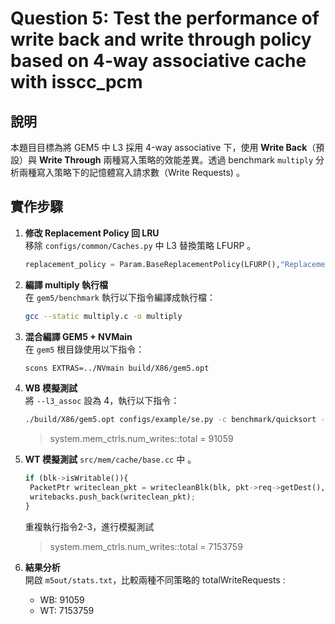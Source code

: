 # Question 5: Test the performance of write back and write through policy based on 4-way associative cache with isscc_pcm

## 說明

本題目目標為將 GEM5 中 L3 採用 4-way associative 下，使用 **Write Back**（預設）與 **Write Through** 兩種寫入策略的效能差異。透過 benchmark `multiply` 分析兩種寫入策略下的記憶體寫入請求數（Write Requests) 。

## 實作步驟

1. **修改 Replacement Policy 回 LRU**  
   移除 `configs/common/Caches.py` 中 L3 替換策略 LFURP 。
   ```python
   replacement_policy = Param.BaseReplacementPolicy(LFURP(),"Replacement policy")
   ```
   
3. **編譯 multiply 執行檔**  
   在 `gem5/benchmark` 執行以下指令編譯成執行檔：  
   ```bash
   gcc --static multiply.c -o multiply

4. **混合編譯 GEM5 + NVMain**  
   在 `gem5` 根目錄使用以下指令：
   ```bash
   scons EXTRAS=../NVmain build/X86/gem5.opt

5. **WB 模擬測試**  
   將 `--l3_assoc` 設為 4，執行以下指令：
   ```bash
   ./build/X86/gem5.opt configs/example/se.py -c benchmark/quicksort --cpu-type=TimingSimpleCPU --caches --l2cache --l3cache --l3_assoc=4 --l1i_size=32kB --l1d_size=32kB --l2_size=128kB --l3_size=1MB --mem-type=NVMainMemory --nvmain-config=../NVmain/Config/PCM_ISSCC_2012_4GB.config > terminal_output.txt
   ```
 
   > system.mem_ctrls.num_writes::total = 91059

6. **WT 模擬測試**
   `src/mem/cache/base.cc` 中 。
   ```python
   if (blk->isWritable()){
	PacketPtr writeclean_pkt = writecleanBlk(blk, pkt->req->getDest(), pkt->id);
	writebacks.push_back(writeclean_pkt);
   }
   ```
   重複執行指令2-3，進行模擬測試
   > system.mem_ctrls.num_writes::total = 7153759

7. **結果分析**  
   開啟 `m5out/stats.txt`，比較兩種不同策略的 totalWriteRequests :
    - WB: 91059
    - WT: 7153759
